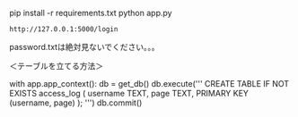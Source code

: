 
pip install -r requirements.txt
python app.py

`http://127.0.0.1:5000/login` 

password.txtは絶対見ないでください。。。

＜テーブルを立てる方法＞

with app.app_context():
    db = get_db()
    db.execute('''
        CREATE TABLE IF NOT EXISTS access_log (
            username TEXT,
            page TEXT,
            PRIMARY KEY (username, page)
        );
    ''')
    db.commit()



